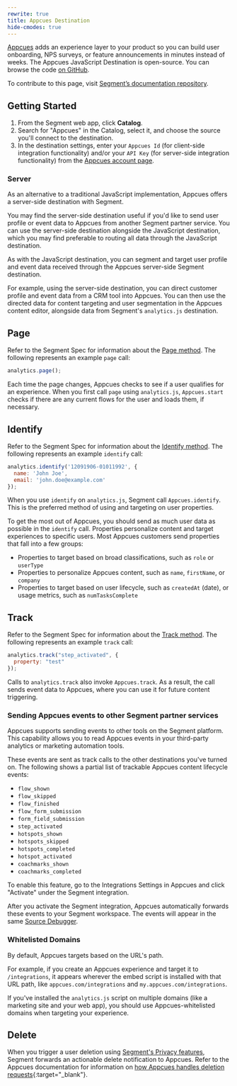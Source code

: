 ```yaml
---
rewrite: true
title: Appcues Destination
hide-cmodes: true
---
```

[Appcues](https://www.appcues.com/?utm_source=segmentio&utm_medium=docs&utm_campaign=partners) adds an experience layer to your product so you can build user onboarding, NPS surveys, or feature announcements in minutes instead of weeks. The Appcues JavaScript Destination is open-source. You can browse the code [on GitHub](https://github.com/appcues/analytics.js-integration-appcues).

To contribute to this page, visit [Segment’s documentation repository](https://github.com/segmentio/segment-docs/blob/develop/CONTRIBUTING.md).


## Getting Started

1. From the Segment web app, click **Catalog**.
2. Search for "Appcues" in the Catalog, select it, and choose the source you'll connect to the destination.
3. In the destination settings, enter your `Appcues Id` (for client-side integration functionality) and/or your `API Key` (for server-side integration functionality) from the [Appcues account page](https://my.appcues.com/account).

### Server

As an alternative to a traditional JavaScript implementation, Appcues offers a server-side destination with Segment.

You may find the server-side destination useful if you'd like to send user profile or event data to Appcues from another Segment partner service. You can use the server-side destination alongside the JavaScript destination, which you may find preferable to routing all data through the JavaScript destination.

As with the JavaScript destination, you can segment and target user profile and event data received through the Appcues server-side Segment destination.

For example, using the server-side destination, you can direct customer profile and event data from a CRM tool into Appcues. You can then use the directed data for content targeting and user segmentation in the Appcues content editor, alongside data from Segment's `analytics.js` destination.

## Page

Refer to the Segment Spec for information about the [Page method](/docs/connections/spec/page/). The following represents an example `page` call:

```javascript
analytics.page();
```
Each time the page changes, Appcues checks to see if a user qualifies for an experience. When you first call `page` using `analytics.js`, `Appcues.start` checks if there are any current flows for the user and loads them, if necessary.

## Identify

Refer to the Segment Spec for information about the [Identify method](/docs/connections/spec/identify/). The following represents an example `identify` call:

```javascript
analytics.identify('12091906-01011992', {
  name: 'John Joe',
  email: 'john.doe@example.com'
});
```

When you use `identify` on `analytics.js`, Segment call `Appcues.identify`. This is the preferred method of using and targeting on user properties.

To get the most out of Appcues, you should send as much user data as possible in the `identify` call. Properties personalize content and target experiences to specific users. Most Appcues customers send properties that fall into a few groups:
  * Properties to target based on broad classifications, such as `role` or `userType`
  * Properties to personalize Appcues content, such as `name`, `firstName`, or `company`
  * Properties to target based on user lifecycle, such as `createdAt` (date), or usage metrics, such as `numTasksComplete`

## Track

Refer to the Segment Spec for information about the [Track method](/docs/connections/spec/track/). The following represents an example `track` call:

```javascript
analytics.track("step_activated", {
  property: "test"
});
```

Calls to `analytics.track` also invoke `Appcues.track`. As a result, the call sends event data to Appcues, where you can use it for future content triggering.

### Sending Appcues events to other Segment partner services

Appcues supports sending events to other tools on the Segment platform. This capability allows you to read Appcues events in your third-party analytics or marketing automation tools.

These events are sent as track calls to the other destinations you've turned on. The following shows a partial list of trackable Appcues content lifecycle events:
  * `flow_shown`
  * `flow_skipped`
  * `flow_finished`
  * `flow_form_submission`
  * `form_field_submission`
  * `step_activated`
  * `hotspots_shown`
  * `hotspots_skipped`
  * `hotspots_completed`
  * `hotspot_activated`
  * `coachmarks_shown`
  * `coachmarks_completed`

To enable this feature, go to the Integrations Settings in Appcues and click "Activate" under the Segment integration.

After you activate the Segment integration, Appcues automatically forwards these events to your Segment workspace. The events will appear in the same [Source Debugger](/docs/connections/sources/debugger/).

### Whitelisted Domains

By default, Appcues targets based on the URL's path.

For example, if you create an Appcues experience and target it to `/integrations`, it appears wherever the embed script is installed with that URL path, like `appcues.com/integrations` and `my.appcues.com/integrations`.

If you've installed the `analytics.js` script on multiple domains (like a marketing site and your web app), you should use Appcues-whitelisted domains when targeting your experience.


## Delete

When you trigger a user deletion using [Segment's Privacy features](/docs/privacy/user-deletion-and-suppression/), Segment forwards an actionable delete notification to Appcues. Refer to the Appcues documentation for information on [how Appcues handles deletion requests](https://docs.appcues.com/article/443-gdpr-deletion-api){:target="_blank"}.
